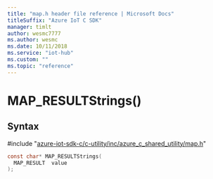```yaml
---                             
title: "map.h header file reference | Microsoft Docs" 
titleSuffix: "Azure IoT C SDK"            
manager: timlt                 
author: wesmc7777              
ms.author: wesmc               
ms.date: 10/11/2018                    
ms.service: "iot-hub"             
ms.custom: ""                
ms.topic: "reference"        
---                            
```


# MAP_RESULTStrings()

## Syntax

\#include "[azure-iot-sdk-c/c-utility/inc/azure_c_shared_utility/map.h](../map-h.md)"  
```C
const char* MAP_RESULTStrings(
  MAP_RESULT  value
);
```

